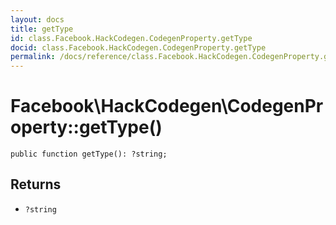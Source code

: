```yaml
---
layout: docs
title: getType
id: class.Facebook.HackCodegen.CodegenProperty.getType
docid: class.Facebook.HackCodegen.CodegenProperty.getType
permalink: /docs/reference/class.Facebook.HackCodegen.CodegenProperty.getType/
---
```

# Facebook\\HackCodegen\\CodegenProperty::getType()




``` Hack
public function getType(): ?string;
```




## Returns




+ ` ?string `